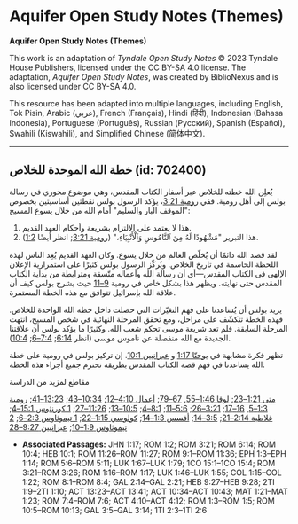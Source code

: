 # Aquifer Open Study Notes (Themes)

**Aquifer Open Study Notes (Themes)**

This work is an adaptation of *Tyndale Open Study Notes* © 2023 Tyndale House Publishers, licensed under the CC BY\-SA 4\.0 license. The adaptation, *Aquifer Open Study Notes*, was created by BiblioNexus and is also licensed under CC BY\-SA 4\.0\.

This resource has been adapted into multiple languages, including English, Tok Pisin, Arabic (عربي), French (Français), Hindi (हिंदी), Indonesian (Bahasa Indonesia), Portuguese (Português), Russian (Русский), Spanish (Español), Swahili (Kiswahili), and Simplified Chinese (简体中文).



--------------------------------

## خطة الله الموحدة للخلاص (id: 702400)

يُعلِن الله خطته للخلاص عبر أسفار الكتاب المقدس، وهي موضوع محوري في رسالة بولس إلى أهل رومية. ففي [رومية 3:21](https://ref.ly/Rom3:21)، يؤكد الرسول بولس نقطتين أساسيتين بخصوص "الموقف البار والسليم" أمام الله من خلال يسوع المسيح:

1. هذا لا يعتمد على الالتزام بشريعة وأحكام العهد القديم.
2. هذا التبرير "مَشْهُودًا لَهُ مِنَ ٱلنَّامُوسِ وَٱلْأَنْبِيَاءِ،" ([رومية 3:21](https://ref.ly/Rom3:21); انظر أيضًا [1:2](https://ref.ly/Rom1:2)).

لقد قصد الله دائمًا أن يُخلّص العالم من خلال يسوع. وكان العهد القديم يُعِد الناس لهذه اللحظة الحاسمة في تاريخ الخلاص. ويُركّز الرسول بولس كثيرًا على استمرارية الإعلان الإلهي في الكتاب المقدس—أي أن رسالة الله وأعماله متّسقة ومترابطة من بداية الكتاب المقدس حتى نهايته. ويظهر هذا بشكل خاص في رومية [9–11](https://ref.ly/Rom9:1-Rom11:36) حيث يشرح بولس كيف أن علاقة الله بإسرائيل تتوافق مع هذه الخطة المستمرة.

يريد بولس أن يُساعدنا على فهم التغيّرات التي حصلت داخل خطة الله الواحدة للخلاص. فهذه الخطة تتكشّف على مراحل، ومع تحقق المرحلة النهائية في شخص المسيح، انتهت المرحلة السابقة. فلم تعد شريعة موسى تحكم شعب الله. وكثيرًا ما يؤكد بولس أن علاقتنا الجديدة مع الله منفصلة عن ناموس موسى (انظر [6:14](https://ref.ly/Rom6:14); [7:4–6](https://ref.ly/Rom7:4-Rom7:6); [10:4](https://ref.ly/Rom10:4)).

تظهر فكرة مشابهة في [يوحنّا 1:17](https://ref.ly/John1:17) و [عبرانيين 10:1](https://ref.ly/Heb10:1). إن تركيز بولس في رومية على خطة الله يساعدنا في فهم قصة الكتاب المقدس بطريقة تحترم جميع أجزاء هذه الخطة.

مقاطع لمزيد من الدراسة

[متى 1:21–23](https://ref.ly/Matt1:21-Matt1:23); [لوقا 1:46–55](https://ref.ly/Luke1:46-Luke1:55), [67–79](https://ref.ly/Luke1:67-Luke1:79); [أعمال 4:10–12](https://ref.ly/Acts4:10-Acts4:12); [10:34–43](https://ref.ly/Acts10:34-Acts10:43); [13:23–41](https://ref.ly/Acts13:23-Acts13:41); [رومية 1:3–5](https://ref.ly/Rom1:3-Rom1:5), [16–17](https://ref.ly/Rom1:16-Rom1:17); [3:21–26](https://ref.ly/Rom3:21-Rom3:26); [5:6–11](https://ref.ly/Rom5:6-Rom5:11); [8:1–4](https://ref.ly/Rom8:1-Rom8:4); [10:5–13](https://ref.ly/Rom10:5-Rom10:13); [11:26–27](https://ref.ly/Rom11:26-Rom11:27); [1 كورنثوس 15:1–4](https://ref.ly/1Cor15:1-1Cor15:4); [غلاطية 2:14–21](https://ref.ly/Gal2:14-Gal2:21); [3:5–14](https://ref.ly/Gal3:5-Gal3:14); [أفسس 1:3–14](https://ref.ly/Eph1:3-Eph1:14); [كولوسي 1:15–22](https://ref.ly/Col1:15-Col1:22); [1 تيموثاوس 2:3–6](https://ref.ly/1Tim2:3-1Tim2:6); [2 تيموثاوس 1:9–10](https://ref.ly/2Tim1:9-2Tim1:10); [عبرانيين 9:27–28](https://ref.ly/Heb9:27-Heb9:28)

* **Associated Passages:** JHN 1:17; ROM 1:2; ROM 3:21; ROM 6:14; ROM 10:4; HEB 10:1; ROM 11:26–ROM 11:27; ROM 9:1–ROM 11:36; EPH 1:3–EPH 1:14; ROM 5:6–ROM 5:11; LUK 1:67–LUK 1:79; 1CO 15:1–1CO 15:4; ROM 3:21–ROM 3:26; ROM 1:16–ROM 1:17; LUK 1:46–LUK 1:55; COL 1:15–COL 1:22; ROM 8:1–ROM 8:4; GAL 2:14–GAL 2:21; HEB 9:27–HEB 9:28; 2TI 1:9–2TI 1:10; ACT 13:23–ACT 13:41; ACT 10:34–ACT 10:43; MAT 1:21–MAT 1:23; ROM 7:4–ROM 7:6; ACT 4:10–ACT 4:12; ROM 1:3–ROM 1:5; ROM 10:5–ROM 10:13; GAL 3:5–GAL 3:14; 1TI 2:3–1TI 2:6

